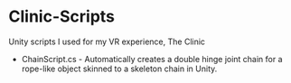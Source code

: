 # Clinic-Scripts
Unity scripts I used for my VR experience, The Clinic

- ChainScript.cs - Automatically creates a double hinge joint chain for a rope-like object skinned to a skeleton chain in Unity.
